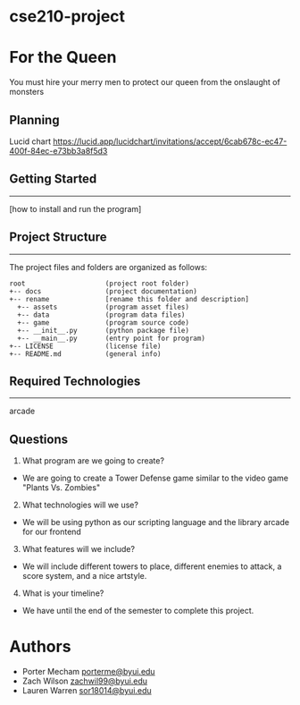 # cse210-project

# For the Queen
You must hire your merry men to protect our queen from the onslaught of monsters

## Planning 
Lucid chart https://lucid.app/lucidchart/invitations/accept/6cab678c-ec47-400f-84ec-e73bb3a8f5d3

## Getting Started
---
[how to install and run the program]

## Project Structure
---
The project files and folders are organized as follows:
```
root                    (project root folder)
+-- docs                (project documentation)
+-- rename              [rename this folder and description]
  +-- assets            (program asset files)
  +-- data              (program data files)
  +-- game              (program source code)
  +-- __init__.py       (python package file)
  +-- __main__.py       (entry point for program)
+-- LICENSE             (license file)
+-- README.md           (general info)
```

## Required Technologies
---
arcade

## Questions
1. What program are we going to create? 
  * We are going to create a Tower Defense game similar to the video game "Plants Vs. Zombies"
2. What technologies will we use? 
  * We will be using python as our scripting language and the library arcade for our frontend
3. What features will we include? 
  * We will include different towers to place, different enemies to attack, a score system, and a nice artstyle.
4. What is your timeline? 
  * We have until the end of the semester to complete this project.


# Authors
* Porter Mecham porterme@byui.edu
* Zach Wilson zachwil99@byui.edu
* Lauren Warren sor18014@byui.edu